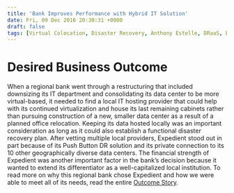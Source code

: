 ```yaml
---
title: 'Bank Improves Performance with Hybrid IT Solution'
date: Fri, 09 Dec 2016 20:30:31 +0000
draft: false
tags: [Virtual Colocation, Disaster Recovery, Anthony Estelle, DRaaS, business outcomes]
---
```


Desired Business Outcome
========================

When a regional bank went through a restructuring that included downsizing its IT department and consolidating its data center to be more virtual-based, it needed to find a local IT hosting provider that could help with its continued virtualization and house its last remaining cabinets rather than pursuing construction of a new, smaller data center as a result of a planned office relocation. Keeping its data hosted locally was an important consideration as long as it could also establish a functional disaster recovery plan. After vetting multiple local providers, Expedient stood out in part because of its Push Button DR solution and its private connection to its 10 other geographically diverse data centers. The financial strength of Expedient was another important factor in the bank’s decision because it wanted to extend its differentiator as a well-capitalized local institution. To read more on why this regional bank chose Expedient and how we were able to meet all of its needs, read the entire [Outcome Story](http://go.expedient.com/outcome_financial).